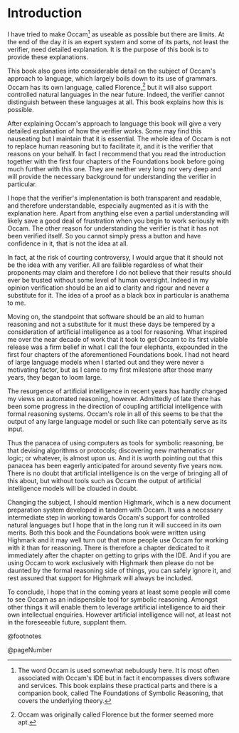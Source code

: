 # Introduction

I have tried to make Occam[^occam] as useable as possible but there are limits.
At the end of the day it is an expert system and some of its parts, not least the verifier, need detailed explanation.
It is the purpose of this book is to provide these explanations.

This book also goes into considerable detail on the subject of Occam's approach to language, which largely boils down to its use of grammars.
Occam has its own language, called Florence,[^florence] but it will also support controlled natural languages in the near future.
Indeed, the verifier cannot distinguish between these languages at all.
This book explains how this is possible.

After explaining Occam's approach to language this book will give a very detailed explanation of how the verifier works.
Some may find this nauseating but I maintain that it is essential.
The whole idea of Occam is not to replace human reasoning but to facilitate it, and it is the verifier that reasons on your behalf.
In fact I recommend that you read the introduction together with the first four chapters of the Foundations book before going much further with this one.
They are neither very long nor very deep and will provide the necessary background for understanding the verifier in particular.

I hope that the verifier's implenentation is both transparent and readable, and therefore understandable, especially augmented as it is with the explanation here.
Apart from anything else even a partial understanding will likely save a good deal of frustration when you begin to work seriously with Occam.
The other reason for understanding the verifier is that it has not been verified itself.
So you cannot simply press a button and have confidence in it, that is not the idea at all.

In fact, at the risk of courting controversy, I would argue that it should not be the idea with any verifier.
All are failible regardless of what their proponents may claim and therefore I do not believe that their results should ever be trusted without some level of human oversight.
Indeed in my opinion verification should be an aid to clarity and rigour and never a substitute for it.
The idea of a proof as a black box in particular is anathema to me.

Moving on, the standpoint that software should be an aid to human reasoning and not a substitute for it must these days be tempered by a consideration of artificial intelligence as a tool for reasoning.
What inspired me over the near decade of work that it took to get Occam to its first viable release was a firm belief in what I call the four elephants, expounded in the first four chapters of the aforementioned Foundations book.
I had not heard of large language models when I started out and they were never a motivating factor, but as I came to my first milestone after those many years, they began to loom large.

The resurgence of artificial intelligence in recent years has hardly changed my views on automated reasoning, however.
Admittedly of late there has been some progress in the direction of coupling artificial intelligence with formal reasoning systems.
Occam's role in all of this seems to be that the output of any large language model or such like can potentially serve as its input.

Thus the panacea of using computers as tools for symbolic reasoning, be that devising algorithms or protocols; discovering new mathematics or logic; or whatever, is almost upon us.
And it is worth pointing out that this panacea has been eagerly anticipated for around seventy five years now.
There is no doubt that artificial intelligence is on the verge of bringing all of this about, but without tools such as Occam the output of artificial intelligence models will be clouded in doubt.

Changing the subject, I should mention Highmark, wihch is a new document preparation system developed in tandem with Occam.
It was a necessary intermediate step in working towards Occam's support for controlled natural languages but I hope that in the long run it will succeed in its own merits.
Both this book and the Foundations book were written using Highmark and it may well turn out that more people use Occam for working with it than for reasoning.
There is therefore a chapter dedicated to it immediately after the chapter on getting to grips with the IDE.
And if you are using Occam to work exclusively with Highmark then please do not be daunted by the formal reasoning side of things, you can safely ignore it, and rest assured that support for Highmark will always be included.

To conclude, I hope that in the coming years at least some people will come to see Occam as an indispensible tool for symbolic reasoning.
Amongst other things it will enable them to leverage artificial intelligence to aid their own intellectual enquiries.
However artificial intelligence will not, at least not in the foreseeable future, supplant them.

[^occam]: The word Occam is used somewhat nebulously here.
It is most often associated with Occam's IDE but in fact it encompasses divers software and services.
This book explains these practical parts and there is a companion book, called The Foundations of Symbolic Reasoning, that covers the underlying theory.

[^florence]: Occam was originally called Florence but the former seemed more apt.

@footnotes

@pageNumber
